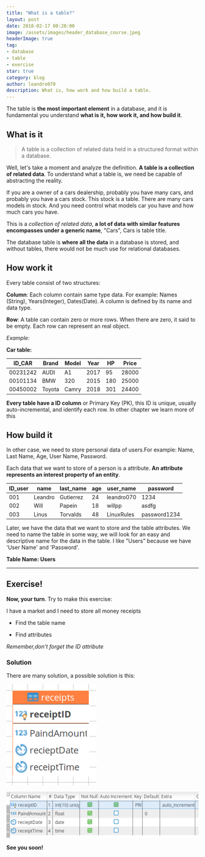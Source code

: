 ```yaml
---
title: "What is a table?"
layout: post
date: 2018-02-17 00:20:00
image: /assets/images/header_database_course.jpeg
headerImage: true
tag:
- database
- table
- exercise
star: true
category: blog
author: leandro070
description: What is, how work and how build a table.
---
```


The table is **the most important element** in a database, and it is fundamental you understand **what is it, how work it, and how build it**.

## What is it

>A table is a collection of related data held in a structured format within a database.

Well, let's take a moment and analyze the definition. **A table is a collection of related data**. To understand what a table is, we need be capable of abstracting the reality. 

If you are a owner of a cars dealership, probably you have many cars, and probably you have a cars stock. This stock is a table. There are many cars models in stock. And you need control what models car you have and how much cars you have.

This is a *collection of related data*, **a lot of data with similar features encompasses under a generic name**, "Cars", Cars is table title.

The database table is **where all the data** in a database is stored, and without tables, there would not be much use for relational databases.

## How work it

Every table consist of two structures:

**Column**: Each column contain same type data. For example: Names (String), Years(Integer), Dates(Date). A column is defined by its name and data type.

**Row**: A table can contain zero or more rows.  When there are zero, it said to be empty. Each row can represent an real object.

*Example:*

**Car table:**

| ID_CAR   | Brand  | Model | Year | HP   | Price |
| -------- | ------ | ----- | ---- | ---- | ----- |
| 00231242 | AUDI   | A1    | 2017 | 95   | 28000 |
| 00101134 | BMW    | 320   | 2015 | 180  | 25000 |
| 00450002 | Toyota | Camry | 2018 | 301  | 24400 |

**Every table have a ID column** or Primary Key (PK), this ID is unique, usually auto-incremental, and identify each row. In other chapter we learn more of this

## How build it

In other case, we need to store personal data of users.For example: Name, Last Name, Age, User Name, 
Password. 

Each data that we want to store of a person is a attribute. **An attribute represents an interest property of an entity**.

| ID_user| name | last_name | age | user_name   | password |
| -------- | ------ | ----- | ---- | ---- | ----- |
| 001 | Leandro  | Gutierrez  | 24 | leandro070  | 1234 |
| 002 | Will  | Papein | 18 | willpp  | asdfg |
| 003 | Linus | Torvalds | 48 | LinuxRules  | password1234 |

Later, we have the data that we want to store and the table attributes. We need to name the table in some way, we will look for an easy and descriptive name for the data in the table. I like "Users" because we have 'User Name' and 'Password'.

**Table Name: Users**

------

## Exercise!

**Now, your turn**. Try to make this exercise:

I have a market and I need to store all money receipts
* Find the table name

* Find attributes

*Remember,don't forget the ID attribute*

### Solution 

There are many solution, a possible solution is this:

![Markdowm Image][2]

![Markdowm Image][1]

**See you soon!**


[1]: /assets/images/what_is_a_table/table.png
[2]: /assets/images/what_is_a_table/table_gui.png
